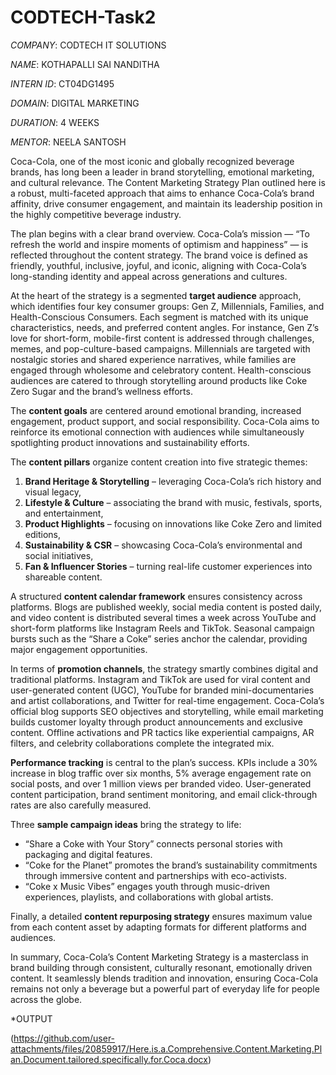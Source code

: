 # CODTECH-Task2

*COMPANY*: CODTECH IT SOLUTIONS

*NAME*: KOTHAPALLI SAI NANDITHA

*INTERN ID*: CT04DG1495

*DOMAIN*: DIGITAL MARKETING

*DURATION*: 4 WEEKS

*MENTOR*: NEELA SANTOSH

Coca-Cola, one of the most iconic and globally recognized beverage brands, has long been a leader in brand storytelling, emotional marketing, and cultural relevance. The Content Marketing Strategy Plan outlined here is a robust, multi-faceted approach that aims to enhance Coca-Cola’s brand affinity, drive consumer engagement, and maintain its leadership position in the highly competitive beverage industry.

The plan begins with a clear brand overview. Coca-Cola’s mission — “To refresh the world and inspire moments of optimism and happiness” — is reflected throughout the content strategy. The brand voice is defined as friendly, youthful, inclusive, joyful, and iconic, aligning with Coca-Cola’s long-standing identity and appeal across generations and cultures.

At the heart of the strategy is a segmented **target audience** approach, which identifies four key consumer groups: Gen Z, Millennials, Families, and Health-Conscious Consumers. Each segment is matched with its unique characteristics, needs, and preferred content angles. For instance, Gen Z’s love for short-form, mobile-first content is addressed through challenges, memes, and pop-culture-based campaigns. Millennials are targeted with nostalgic stories and shared experience narratives, while families are engaged through wholesome and celebratory content. Health-conscious audiences are catered to through storytelling around products like Coke Zero Sugar and the brand’s wellness efforts.

The **content goals** are centered around emotional branding, increased engagement, product support, and social responsibility. Coca-Cola aims to reinforce its emotional connection with audiences while simultaneously spotlighting product innovations and sustainability efforts.

The **content pillars** organize content creation into five strategic themes:

1. **Brand Heritage & Storytelling** – leveraging Coca-Cola’s rich history and visual legacy,
2. **Lifestyle & Culture** – associating the brand with music, festivals, sports, and entertainment,
3. **Product Highlights** – focusing on innovations like Coke Zero and limited editions,
4. **Sustainability & CSR** – showcasing Coca-Cola’s environmental and social initiatives,
5. **Fan & Influencer Stories** – turning real-life customer experiences into shareable content.

A structured **content calendar framework** ensures consistency across platforms. Blogs are published weekly, social media content is posted daily, and video content is distributed several times a week across YouTube and short-form platforms like Instagram Reels and TikTok. Seasonal campaign bursts such as the “Share a Coke” series anchor the calendar, providing major engagement opportunities.

In terms of **promotion channels**, the strategy smartly combines digital and traditional platforms. Instagram and TikTok are used for viral content and user-generated content (UGC), YouTube for branded mini-documentaries and artist collaborations, and Twitter for real-time engagement. Coca-Cola’s official blog supports SEO objectives and storytelling, while email marketing builds customer loyalty through product announcements and exclusive content. Offline activations and PR tactics like experiential campaigns, AR filters, and celebrity collaborations complete the integrated mix.

**Performance tracking** is central to the plan’s success. KPIs include a 30% increase in blog traffic over six months, 5% average engagement rate on social posts, and over 1 million views per branded video. User-generated content participation, brand sentiment monitoring, and email click-through rates are also carefully measured.

Three **sample campaign ideas** bring the strategy to life:

* “Share a Coke with Your Story” connects personal stories with packaging and digital features.
* “Coke for the Planet” promotes the brand’s sustainability commitments through immersive content and partnerships with eco-activists.
* “Coke x Music Vibes” engages youth through music-driven experiences, playlists, and collaborations with global artists.

Finally, a detailed **content repurposing strategy** ensures maximum value from each content asset by adapting formats for different platforms and audiences.

In summary, Coca-Cola’s Content Marketing Strategy is a masterclass in brand building through consistent, culturally resonant, emotionally driven content. It seamlessly blends tradition and innovation, ensuring Coca-Cola remains not only a beverage but a powerful part of everyday life for people across the globe.

*OUTPUT

(https://github.com/user-attachments/files/20859917/Here.is.a.Comprehensive.Content.Marketing.Plan.Document.tailored.specifically.for.Coca.docx)



